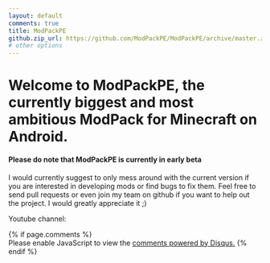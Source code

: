 ```yaml
---
layout: default
comments: true
title: ModPackPE
github.zip_url: https://github.com/ModPackPE/ModPackPE/archive/master.zip
# other options
---
```

# Welcome to ModPackPE, the currently biggest and most ambitious ModPack for Minecraft on Android. 
#### Please do note that ModPackPE is currently in early beta
I would currently suggest to only mess around with the current version if you are interested in developing mods or find bugs to fix them. Feel free to send pull requests or even join my team on github if you want to help out the project. I would greatly appreciate it ;)

Youtube channel:
<script src="https://apis.google.com/js/platform.js"></script>
<div class="g-ytsubscribe" data-channelid="UCBb-2-R55RxZYPXgk9fJ-pA" data-layout="default" data-count="hidden"></div>
{% if page.comments %}
<div id="disqus_thread"></div>
<script>

/**
*  RECOMMENDED CONFIGURATION VARIABLES: EDIT AND UNCOMMENT THE SECTION BELOW TO INSERT DYNAMIC VALUES FROM YOUR PLATFORM OR CMS.
*  LEARN WHY DEFINING THESE VARIABLES IS IMPORTANT: https://disqus.com/admin/universalcode/#configuration-variables*/
/*
var disqus_config = function () {
this.page.url = PAGE_URL;  // Replace PAGE_URL with your page's canonical URL variable
this.page.identifier = PAGE_IDENTIFIER; // Replace PAGE_IDENTIFIER with your page's unique identifier variable
};
*/
(function() { // DON'T EDIT BELOW THIS LINE
var d = document, s = d.createElement('script');
s.src = 'https://modpackpe.disqus.com/embed.js';
s.setAttribute('data-timestamp', +new Date());
(d.head || d.body).appendChild(s);
})();
</script>
<noscript>Please enable JavaScript to view the <a href="https://disqus.com/?ref_noscript">comments powered by Disqus.</a></noscript>
{% endif %}
